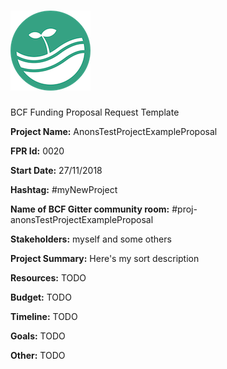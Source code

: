 
# ![BCF Logo Round Tiny](https://raw.githubusercontent.com/The-Bitcoin-Cash-Fund/Branding/master/BCF%20Symbol%20Round%20Tiny.png)
BCF Funding Proposal Request Template

**Project Name:**
AnonsTestProjectExampleProposal

**FPR Id:**
0020

**Start Date:**
27/11/2018

**Hashtag:**
#myNewProject

**Name of BCF Gitter community room:**
#proj-anonsTestProjectExampleProposal

**Stakeholders:**
myself and some others

**Project Summary:**
Here&#39;s my sort description

**Resources:**
TODO

**Budget:**
TODO

**Timeline:**
TODO

**Goals:**
TODO

**Other:**
TODO
